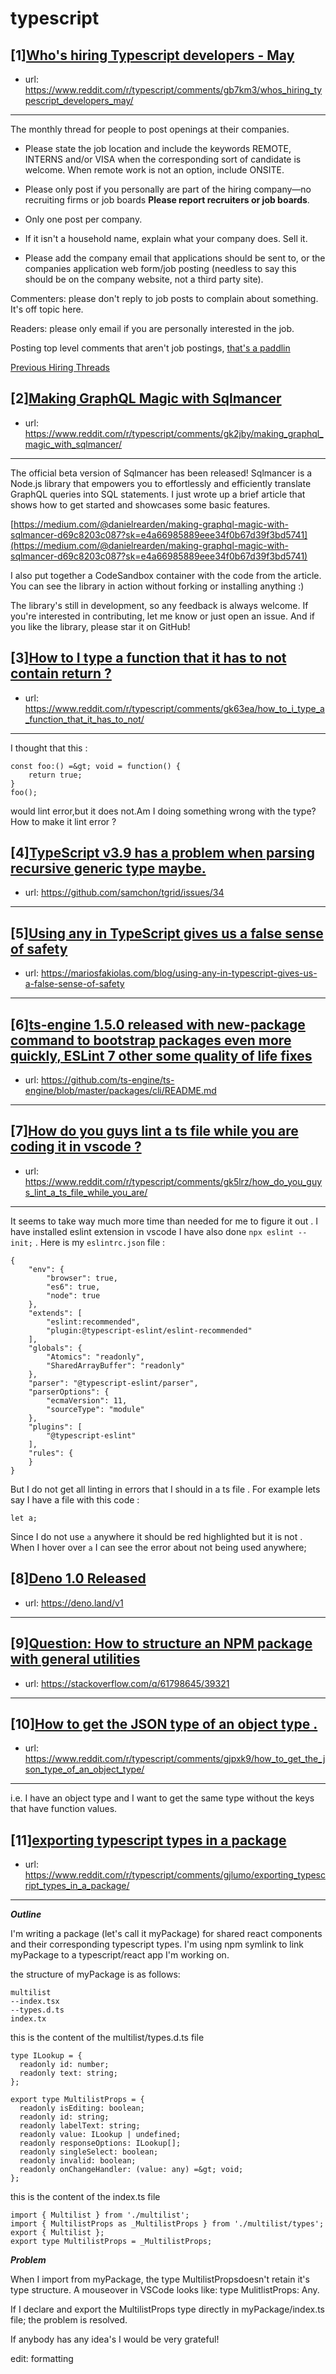 # typescript
## [1][Who's hiring Typescript developers - May](https://www.reddit.com/r/typescript/comments/gb7km3/whos_hiring_typescript_developers_may/)
- url: https://www.reddit.com/r/typescript/comments/gb7km3/whos_hiring_typescript_developers_may/
---
The monthly thread for people to post openings at their companies.

* Please state the job location and include the keywords REMOTE, INTERNS and/or VISA when the corresponding sort of candidate is welcome. When remote work is not an option, include ONSITE.

* Please only post if you personally are part of the hiring company—no recruiting firms or job boards **Please report recruiters or job boards**. 

* Only one post per company. 

* If it isn't a household name, explain what your company does. Sell it.

* Please add the company email that applications should be sent to, or the companies application web form/job posting (needless to say this should be on the company website, not a third party site).


Commenters: please don't reply to job posts to complain about something. It's off topic here.

Readers: please only email if you are personally interested in the job. 

Posting top level comments that aren't job postings, [that's a paddlin](https://i.imgur.com/FxMKfnY.jpg)

[Previous Hiring Threads](https://www.reddit.com/r/typescript/search?sort=new&amp;restrict_sr=on&amp;q=flair%3AMonthly%2BHiring%2BThread)
## [2][Making GraphQL Magic with Sqlmancer](https://www.reddit.com/r/typescript/comments/gk2jby/making_graphql_magic_with_sqlmancer/)
- url: https://www.reddit.com/r/typescript/comments/gk2jby/making_graphql_magic_with_sqlmancer/
---
The official beta version of Sqlmancer has been released! Sqlmancer is a Node.js library that empowers you to effortlessly and efficiently translate GraphQL queries into SQL statements. I just wrote up a brief article that shows how to get started and showcases some basic features.

[https://medium.com/@danielrearden/making-graphql-magic-with-sqlmancer-d69c8203c087?sk=e4a66985889eee34f0b67d39f3bd5741](https://medium.com/@danielrearden/making-graphql-magic-with-sqlmancer-d69c8203c087?sk=e4a66985889eee34f0b67d39f3bd5741)

I also put together a CodeSandbox container with the code from the article. You can see the library in action without forking or installing anything :)

The library's still in development, so any feedback is always welcome. If you're interested in contributing, let me know or just open an issue. And if you like the library, please star it on GitHub!
## [3][How to I type a function that it has to not contain return ?](https://www.reddit.com/r/typescript/comments/gk63ea/how_to_i_type_a_function_that_it_has_to_not/)
- url: https://www.reddit.com/r/typescript/comments/gk63ea/how_to_i_type_a_function_that_it_has_to_not/
---
I thought that this :

    const foo:() =&gt; void = function() {
    	return true;
    }
    foo();

would lint error,but it does not.Am I doing something wrong with the type?How to make it lint error ?
## [4][TypeScript v3.9 has a problem when parsing recursive generic type maybe.](https://www.reddit.com/r/typescript/comments/gk5nfm/typescript_v39_has_a_problem_when_parsing/)
- url: https://github.com/samchon/tgrid/issues/34
---

## [5][Using any in TypeScript gives us a false sense of safety](https://www.reddit.com/r/typescript/comments/gk5lit/using_any_in_typescript_gives_us_a_false_sense_of/)
- url: https://mariosfakiolas.com/blog/using-any-in-typescript-gives-us-a-false-sense-of-safety
---

## [6][ts-engine 1.5.0 released with new-package command to bootstrap packages even more quickly, ESLint 7 other some quality of life fixes](https://www.reddit.com/r/typescript/comments/gjvh31/tsengine_150_released_with_newpackage_command_to/)
- url: https://github.com/ts-engine/ts-engine/blob/master/packages/cli/README.md
---

## [7][How do you guys lint a ts file while you are coding it in vscode ?](https://www.reddit.com/r/typescript/comments/gk5lrz/how_do_you_guys_lint_a_ts_file_while_you_are/)
- url: https://www.reddit.com/r/typescript/comments/gk5lrz/how_do_you_guys_lint_a_ts_file_while_you_are/
---
It seems to take way much more time than needed for me to figure it out . I have installed eslint extension in vscode I have also done `npx eslint --init;` . Here is my `eslintrc.json` file :

    {
        "env": {
            "browser": true,
            "es6": true,
    		"node": true
        },
        "extends": [
            "eslint:recommended",
            "plugin:@typescript-eslint/eslint-recommended"
        ],
        "globals": {
            "Atomics": "readonly",
            "SharedArrayBuffer": "readonly"
        },
        "parser": "@typescript-eslint/parser",
        "parserOptions": {
            "ecmaVersion": 11,
            "sourceType": "module"
        },
        "plugins": [
            "@typescript-eslint"
        ],
        "rules": {
    	}
    }

But I do not get all linting in errors that I should in a ts file . For example lets say I have a file with this code :

    let a;

Since I do not use `a` anywhere it should be red highlighted but it is not . When I hover over `a` I can see the error about not being used anywhere;
## [8][Deno 1.0 Released](https://www.reddit.com/r/typescript/comments/gja7lo/deno_10_released/)
- url: https://deno.land/v1
---

## [9][Question: How to structure an NPM package with general utilities](https://www.reddit.com/r/typescript/comments/gjmf3y/question_how_to_structure_an_npm_package_with/)
- url: https://stackoverflow.com/q/61798645/39321
---

## [10][How to get the JSON type of an object type .](https://www.reddit.com/r/typescript/comments/gjpxk9/how_to_get_the_json_type_of_an_object_type/)
- url: https://www.reddit.com/r/typescript/comments/gjpxk9/how_to_get_the_json_type_of_an_object_type/
---
i.e. I have an object type and I want to get the same type without the keys that have function values.
## [11][exporting typescript types in a package](https://www.reddit.com/r/typescript/comments/gjlumo/exporting_typescript_types_in_a_package/)
- url: https://www.reddit.com/r/typescript/comments/gjlumo/exporting_typescript_types_in_a_package/
---
***Outline***

I'm writing a package (let's call it myPackage) for shared react components and their corresponding typescript types. I'm using npm symlink to link myPackage to a typescript/react app I'm working on.

the structure of myPackage is as follows:

    multilist
    --index.tsx
    --types.d.ts
    index.tx 

this is the content of the multilist/types.d.ts file

    type ILookup = {
      readonly id: number;
      readonly text: string;
    };
    
    export type MultilistProps = {
      readonly isEditing: boolean;
      readonly id: string;
      readonly labelText: string;
      readonly value: ILookup | undefined;
      readonly responseOptions: ILookup[];
      readonly singleSelect: boolean;
      readonly invalid: boolean;
      readonly onChangeHandler: (value: any) =&gt; void;
    };

this is the content of the index.ts file

    import { Multilist } from './multilist';
    import { MultilistProps as _MultilistProps } from './multilist/types';
    export { Multilist };
    export type MultilistProps = _MultilistProps;

***Problem***

When I import from myPackage, the type MultilistPropsdoesn't retain it's type structure. A mouseover in VSCode looks like: type MulitlistProps: Any.

If I declare and export the MultilistProps type directly in myPackage/index.ts file; the problem is resolved.

If anybody has any idea's I would be very grateful!  


edit: formatting
